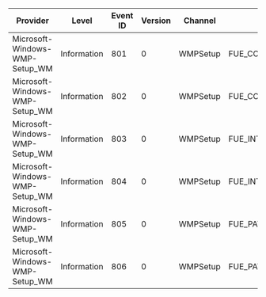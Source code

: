 Provider                        |  Level        |  Event ID  |  Version  |  Channel   |  Task                        |  Opcode  |  Keyword  |  Message
--------------------------------|---------------|------------|-----------|------------|------------------------------|----------|-----------|---------
Microsoft-Windows-WMP-Setup_WM  |  Information  |  801       |  0        |  WMPSetup  |  FUE_CONFIGURATION           |  Start   |           |
Microsoft-Windows-WMP-Setup_WM  |  Information  |  802       |  0        |  WMPSetup  |  FUE_CONFIGURATION           |  Stop    |           |
Microsoft-Windows-WMP-Setup_WM  |  Information  |  803       |  0        |  WMPSetup  |  FUE_INTERNAL_CONFIGURATION  |  Start   |           |
Microsoft-Windows-WMP-Setup_WM  |  Information  |  804       |  0        |  WMPSetup  |  FUE_INTERNAL_CONFIGURATION  |  Stop    |           |
Microsoft-Windows-WMP-Setup_WM  |  Information  |  805       |  0        |  WMPSetup  |  FUE_PATH_SELECTION          |          |           |
Microsoft-Windows-WMP-Setup_WM  |  Information  |  806       |  0        |  WMPSetup  |  FUE_PATH_TAKEN              |          |           |